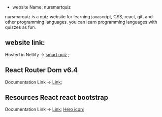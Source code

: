 * website Name: nursmartquiz

nursmarquiz is a quiz website for learning javascript, CSS, react, git, and other programming languages. you can learn programming languages with quizzes as fun.

## website link:
Hosted in Netlify -> [smart quiz](https://nursmartquiz.netlify.app) ;

## React Router Dom v6.4 
Documentation Link -> [Link](https://reactrouter.com/en/main/start/overview);

## Resources React react bootstrap
Documentation Link ->
 [Link](https://react-bootstrap.github.io/);
 [Hero icon](https://heroicons.com/);



